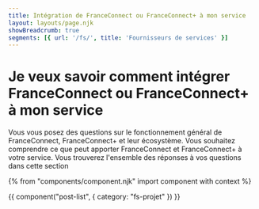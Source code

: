 ```yaml
---
title: Intégration de FranceConnect ou FranceConnect+ à mon service
layout: layouts/page.njk
showBreadcrumb: true
segments: [{ url: '/fs/', title: 'Fournisseurs de services' }]
---
```


# Je veux savoir comment intégrer FranceConnect ou FranceConnect+ à mon service

Vous vous posez des questions sur le fonctionnement général de FranceConnect, FranceConnect+ et leur écosystème. Vous souhaitez comprendre ce que peut apporter FranceConnect et FranceConnect+ à votre service. Vous trouverez l'ensemble des réponses à vos questions dans cette section

{% from "components/component.njk" import component with context %}

{{ component("post-list", {
      category: "fs-projet"
  }) }}
